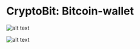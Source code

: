 # CryptoBit: Bitcoin-wallet

![alt text](https://github.com/edmlbox/CryptoBit-Bitcoin-wallet/blob/master/readmeIMG/home.jpg "Home screen")


![alt text](https://github.com/edmlbox/CryptoBit-Bitcoin-wallet/blob/master/readmeIMG/window3.jpg "Operational screens")

